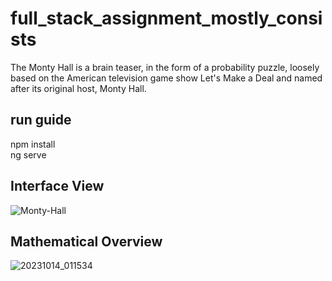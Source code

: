 # full_stack_assignment_mostly_consists
The Monty Hall is a brain teaser, in the form of a probability puzzle, loosely based on the American television game show Let's Make a Deal and named after its original host, Monty Hall.

## run guide 
npm install <br/>
ng serve 

## Interface View
![Monty-Hall](https://github.com/CoorayNTL/monty_hall_frontend/assets/96631498/c05435fd-be1c-4c74-8630-d2d130ae1f64)

## Mathematical Overview
 ![20231014_011534](https://github.com/CoorayNTL/monty_hall_frontend/assets/96631498/e1e78fe5-63bc-429c-b07d-9b49b4b0a500)

